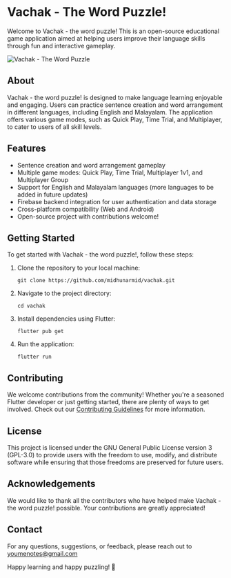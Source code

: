 # Vachak - The Word Puzzle!

Welcome to Vachak - the word puzzle! This is an open-source educational game application aimed at helping users improve their language skills through fun and interactive gameplay.

![Vachak - The Word Puzzle](link-to-app-screenshot)

## About
Vachak - the word puzzle! is designed to make language learning enjoyable and engaging. Users can practice sentence creation and word arrangement in different languages, including English and Malayalam. The application offers various game modes, such as Quick Play, Time Trial, and Multiplayer, to cater to users of all skill levels.

## Features
- Sentence creation and word arrangement gameplay
- Multiple game modes: Quick Play, Time Trial, Multiplayer 1v1, and Multiplayer Group
- Support for English and Malayalam languages (more languages to be added in future updates)
- Firebase backend integration for user authentication and data storage
- Cross-platform compatibility (Web and Android)
- Open-source project with contributions welcome!

## Getting Started
To get started with Vachak - the word puzzle!, follow these steps:
1. Clone the repository to your local machine:
   ```
   git clone https://github.com/midhunarmid/vachak.git
   ```
2. Navigate to the project directory:
   ```
   cd vachak
   ```
3. Install dependencies using Flutter:
   ```
   flutter pub get
   ```
4. Run the application:
   ```
   flutter run
   ```

## Contributing
We welcome contributions from the community! Whether you're a seasoned Flutter developer or just getting started, there are plenty of ways to get involved. Check out our [Contributing Guidelines](link-to-contributing-guidelines) for more information.

## License
This project is licensed under the GNU General Public License version 3 (GPL-3.0) to provide users with the freedom to use, modify, and distribute software while ensuring that those freedoms are preserved for future users.

## Acknowledgements
We would like to thank all the contributors who have helped make Vachak - the word puzzle! possible. Your contributions are greatly appreciated!

## Contact
For any questions, suggestions, or feedback, please reach out to youmenotes@gmail.com

Happy learning and happy puzzling! 🎉
